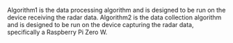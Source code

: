 Algorithm1 is the data processing algorithm and is designed to be run on the device receiving the radar data.
Algorithm2 is the data collection algorithm and is designed to be run on the device capturing the radar data, specifically a Raspberry Pi Zero W.